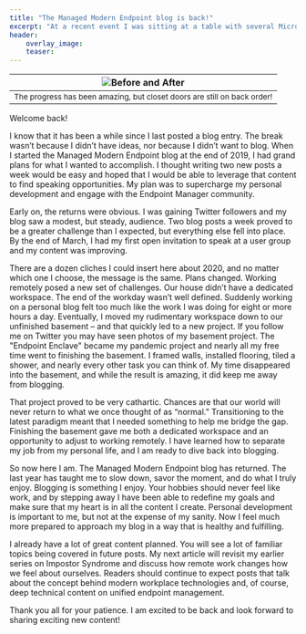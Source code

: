 ```yaml
---
title: "The Managed Modern Endpoint blog is back!"
excerpt: "At a recent event I was sitting at a table with several Microsoft team members and customers. We all had one thing in common – a love for Microsoft’s Modern Endpoint Management solutions."
header:
    overlay_image:
    teaser:
---
```


| ![Before and After](https://managedblog.github.io/managed/assets/images/legacy/roomsplit.jpg) |
|:--:|
| <small>The progress has been amazing, but closet doors are still on back order!</small>|

Welcome back!
 
I know that it has been a while since I last posted a blog entry. The break wasn’t because I didn’t have ideas, nor because I didn’t want to blog. When I started the Managed Modern Endpoint blog at the end of 2019, I had grand plans for what I wanted to accomplish. I thought writing two new posts a week would be easy and hoped that I would be able to leverage that content to find speaking opportunities. My plan was to supercharge my personal development and engage with the Endpoint Manager community.

Early on, the returns were obvious. I was gaining Twitter followers and my blog saw a modest, but steady, audience. Two blog posts a week proved to be a greater challenge than I expected, but everything else fell into place. By the end of March, I had my first open invitation to speak at a user group and my content was improving. ​

There are a dozen cliches I could insert here about 2020, and no matter which one I choose, the message is the same. Plans changed. Working remotely posed a new set of challenges. Our house didn’t have a dedicated workspace. The end of the workday wasn’t well defined. Suddenly working on a personal blog felt too much like the work I was doing for eight or more hours a day. Eventually, I moved my rudimentary workspace down to our unfinished basement – and that quickly led to a new project.
​If you follow me on Twitter you may have seen photos of my basement project. The "Endpoint Enclave" became my pandemic project and nearly all my free time went to finishing the basement. I framed walls, installed flooring, tiled a shower, and nearly every other task you can think of. My time disappeared into the basement, and while the result is amazing, it did keep me away from blogging.
 
That project proved to be very cathartic. Chances are that our world will never return to what we once thought of as “normal.” Transitioning to the latest paradigm meant that I needed something to help me bridge the gap. Finishing the basement gave me both a dedicated workspace and an opportunity to adjust to working remotely. I have learned how to separate my job from my personal life, and I am ready to dive back into blogging.
 
So now here I am. The Managed Modern Endpoint blog has returned. The last year has taught me to slow down, savor the moment, and do what I truly enjoy. Blogging is something I enjoy. Your hobbies should never feel like work, and by stepping away I have been able to redefine my goals and make sure that my heart is in all the content I create. Personal development is important to me, but not at the expense of my sanity. Now I feel much more prepared to approach my blog in a way that is healthy and fulfilling.
 
I already have a lot of great content planned. You will see a lot of familiar topics being covered in future posts. My next article will revisit my earlier series on Impostor Syndrome and discuss how remote work changes how we feel about ourselves. Readers should continue to expect posts that talk about the concept behind modern workplace technologies and, of course, deep technical content on unified endpoint management.
 
Thank you all for your patience. I am excited to be back and look forward to sharing exciting new content! 
